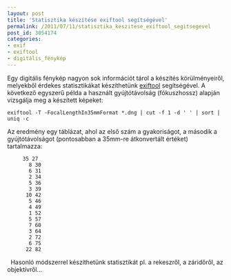 ```yaml
---
layout: post
title: 'Statisztika készítése exiftool segítségével'
permalink: /2011/07/11/statisztika_keszitese_exiftool_segitsegevel
post_id: 3054174
categories: 
- exif
- exiftool
- digitális_fénykép
---
```


Egy digitális fénykép nagyon sok információt tárol a készítés körülményeiről, melyekből érdekes statisztikákat készíthetünk 
[exiftool](http://commandline.blog.hu/2010/05/14/exiftool) segítségével. A következő egyszerű példa a használt gyújtótávolság (fókuszhossz) alapján vizsgálja meg a készített képeket: 
```
exiftool -T -FocalLengthIn35mmFormat *.dng | cut -f 1 -d ' ' | sort | uniq -c
``` 
Az eredmény egy táblázat, ahol az első szám a gyakoriságot, a második a gyújtótávolságot (pontosabban a 35mm-re átkonvertált értéket) tartalmazza: 
```
     35 27
       8 30
       6 31
       2 34
       5 36
       3 39
      10 42
       5 46
       4 49
       1 52
       5 57
       7 60
       3 64
       2 72
       6 75
      22 82
```
  Hasonló módszerrel készíthetünk statisztikát pl. a rekeszről, a záridőről, az objektívről...